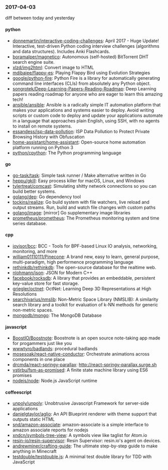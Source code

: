 ### 2017-04-03
diff between today and yesterday

#### python
* [donnemartin/interactive-coding-challenges](https://github.com/donnemartin/interactive-coding-challenges): April 2017 - Huge Update! Interactive, test-driven Python coding interview challenges (algorithms and data structures). Includes Anki Flashcards.
* [boramalper/magnetico](https://github.com/boramalper/magnetico): Autonomous (self-hosted) BitTorrent DHT search engine suite.
* [xlzd/img2html](https://github.com/xlzd/img2html): Convert image to HTML
* [mdibaiee/flappy-es](https://github.com/mdibaiee/flappy-es): Playing Flappy Bird using Evolution Strategies
* [google/python-fire](https://github.com/google/python-fire): Python Fire is a library for automatically generating command line interfaces (CLIs) from absolutely any Python object.
* [songrotek/Deep-Learning-Papers-Reading-Roadmap](https://github.com/songrotek/Deep-Learning-Papers-Reading-Roadmap): Deep Learning papers reading roadmap for anyone who are eager to learn this amazing tech!
* [ansible/ansible](https://github.com/ansible/ansible): Ansible is a radically simple IT automation platform that makes your applications and systems easier to deploy. Avoid writing scripts or custom code to deploy and update your applications automate in a language that approaches plain English, using SSH, with no agents to install on remote systems.
* [essandess/isp-data-pollution](https://github.com/essandess/isp-data-pollution): ISP Data Pollution to Protect Private Browsing History with Obfuscation
* [home-assistant/home-assistant](https://github.com/home-assistant/home-assistant):  Open-source home automation platform running on Python 3
* [python/cpython](https://github.com/python/cpython): The Python programming language

#### go
* [go-task/task](https://github.com/go-task/task): Simple task runner / Make alternative written in Go
* [heppu/gkill](https://github.com/heppu/gkill): Easy process killer for macOS, Linux, and Windows
* [tylertreat/comcast](https://github.com/tylertreat/comcast): Simulating shitty network connections so you can build better systems.
* [golang/dep](https://github.com/golang/dep): Go dependency tool
* [tockins/realize](https://github.com/tockins/realize): Go build system with file watchers, live reload and output streams. Run, build and watch file changes with custom paths
* [golang/image](https://github.com/golang/image): [mirror] Go supplementary image libraries
* [prometheus/prometheus](https://github.com/prometheus/prometheus): The Prometheus monitoring system and time series database.

#### cpp
* [iovisor/bcc](https://github.com/iovisor/bcc): BCC - Tools for BPF-based Linux IO analysis, networking, monitoring, and more
* [william01110111/Pinecone](https://github.com/william01110111/Pinecone): A brand new, easy to learn, general purpose, multi-paradigm, high performence programming language
* [rethinkdb/rethinkdb](https://github.com/rethinkdb/rethinkdb): The open-source database for the realtime web.
* [nlohmann/json](https://github.com/nlohmann/json): JSON for Modern C++
* [facebook/rocksdb](https://github.com/facebook/rocksdb): A library that provides an embeddable, persistent key-value store for fast storage.
* [griegler/octnet](https://github.com/griegler/octnet): OctNet: Learning Deep 3D Representations at High Resolutions
* [searchivarius/nmslib](https://github.com/searchivarius/nmslib): Non-Metric Space Library (NMSLIB): A similarity search library and a toolkit for evaluation of k-NN methods for generic non-metric spaces.
* [mongodb/mongo](https://github.com/mongodb/mongo): The MongoDB Database

#### javascript
* [BoostIO/Boostnote](https://github.com/BoostIO/Boostnote): Boostnote is an open source note-taking app made for progammers just like you
* [wwwtyro/badlands](https://github.com/wwwtyro/badlands): procedural badlands
* [mosesoak/react-native-conductor](https://github.com/mosesoak/react-native-conductor): Orchestrate animations across components in one place
* [drcmda/react-springy-parallax](https://github.com/drcmda/react-springy-parallax): http://react-springy-parallax.surge.sh
* [vstirbu/fsm-as-promised](https://github.com/vstirbu/fsm-as-promised): A finite state machine library using ES6 promises
* [nodejs/node](https://github.com/nodejs/node): Node.js JavaScript runtime 

#### coffeescript
* [unpoly/unpoly](https://github.com/unpoly/unpoly): Unobtrusive Javascript Framework for server-side applications
* [danielgtaylor/aglio](https://github.com/danielgtaylor/aglio): An API Blueprint renderer with theme support that outputs static HTML
* [snd/amazon-associate](https://github.com/snd/amazon-associate): amazon-associate is a simple interface to amazon associate reports for nodejs
* [xndcn/symbols-tree-view](https://github.com/xndcn/symbols-tree-view): A symbols view like taglist for Atom.io
* [resin-io/resin-supervisor](https://github.com/resin-io/resin-supervisor): Resin Supervisor: resin.io's agent on devices.
* [andrewminer/crafting-guide](https://github.com/andrewminer/crafting-guide): The ultimate step-by-step guide to make anything in Minecraft
* [testdouble/testdouble.js](https://github.com/testdouble/testdouble.js): A minimal test double library for TDD with JavaScript

